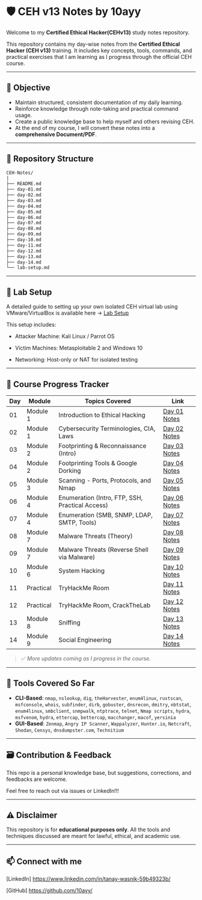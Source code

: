 # 🛡️ CEH v13 Notes by 10ayy
Welcome to my **Certified Ethical Hacker(CEHv13)** study notes repository.

This repository contains my day-wise notes from the **Certified Ethical Hacker (CEH v13)** training. It includes key concepts, tools, commands, and practical exercises that I am learning as I progress through the official CEH course.

---

## 📌 Objective

- Maintain structured, consistent documentation of my daily learning.
- Reinforce knowledge through note-taking and practical command usage.
- Create a public knowledge base to help myself and others revising CEH.
- At the end of my course, I will convert these notes into a **comprehensive Document/PDF**.

---

## 📂 Repository Structure
```bash
CEH-Notes/
|   
├── README.md
├── day-01.md
├── day-02.md
├── day-03.md
├── day-04.md
├── day-05.md
├── day-06.md
├── day-07.md
├── day-08.md
├── day-09.md
├── day-10.md
├── day-11.md
├── day-12.md
├── day-13.md
├── day-14.md
└── lab-setup.md
```

---

## 🧪 Lab Setup

A detailed guide to setting up your own isolated CEH virtual lab using VMware/VirtualBox is available here → [Lab Setup](lab-setup.md)

This setup includes:

- Attacker Machine: Kali Linux / Parrot OS

- Victim Machines: Metasploitable 2 and Windows 10

- Networking: Host-only or NAT for isolated testing

---

## 📅 Course Progress Tracker

| Day | Module            | Topics Covered                                            | Link                         |
|-----|-------------------|-----------------------------------------------------------|------------------------------|
| 01  | Module 1          | Introduction to Ethical Hacking                           | [Day 01 Notes](day-01.md)    |
| 02  | Module 1          | Cybersecurity Terminologies, CIA, Laws                    | [Day 02 Notes](day-02.md)    |
| 03  | Module 2          | Footprinting & Reconnaissance (Intro)                     | [Day 03 Notes](day-03.md)    |
| 04  | Module 2          | Footprinting Tools & Google Dorking                       | [Day 04 Notes](day-04.md)    |
| 05  | Module 3          | Scanning - Ports, Protocols, and Nmap                     | [Day 05 Notes](day-05.md)    |
| 06  | Module 4          | Enumeration (Intro, FTP, SSH, Practical Access)           | [Day 06 Notes](day-06.md)    |
| 07  | Module 4          | Enumeration (SMB, SNMP, LDAP, SMTP, Tools)                | [Day 07 Notes](day-07.md)    |
| 08  | Module 7          | Malware Threats (Theory)                                  | [Day 08 Notes](day-08.md)    |
| 09  | Module 7          | Malware Threats  (Reverse Shell via Malware)              | [Day 09 Notes](day-09.md)    |
| 10  | Module 6          | System Hacking                                            | [Day 10 Notes](day-10.md)    |
| 11  | Practical         | TryHackMe Room                                            | [Day 11 Notes](day-11.md)    |
| 12  | Practical         | TryHackMe Room, CrackTheLab                               | [Day 12 Notes](day-12.md)    |
| 13  | Module 8          | Sniffing                                                  | [Day 13 Notes](day-13.md)    |
| 14  | Module 9          | Social Engineering                                        | [Day 14 Notes](day-14.md)    |

> ✅ *More updates coming as I progress in the course.*

---

## 🧠 Tools Covered So Far

- **CLI-Based**: `nmap`, `nslookup`, `dig`, `theHarvester`, `enum4linux`, `rustscan`, `msfconsole`, `whois`, `subfinder`, `dirb`, `gobuster`, `dnsrecon`, `dmitry`, `nbtstat`, `enum4linux`, `smbclient`, `snmpwalk`, `ntptrace`, `telnet`, `Nmap scripts`, `hydra`, `msfvenom`, `hydra`, `ettercap`, `bettercap`, `macchanger`, `macof`, `yersinia`
- **GUI-Based**: `Zenmap`, `Angry IP Scanner`, `Wappalyzer`, `Hunter.io`, `Netcraft`, `Shodan`, `Censys`, `dnsdumpster.com`, `Technitium`

---

## 🗃️ Contribution & Feedback 
This repo is a personal knowledge base, but suggestions, corrections, and feedbacks are welcome.

Feel free to reach out via issues or LinkedIn!!!

---

## ⚠️ Disclaimer

This repository is for **educational purposes only**. All the tools and techniques discussed are meant for lawful, ethical, and academic use.

---

## 📫 Connect with me

[LinkedIn] https://www.linkedin.com/in/tanay-wasnik-59b49323b/

[GitHub] https://github.com/10ayy/
